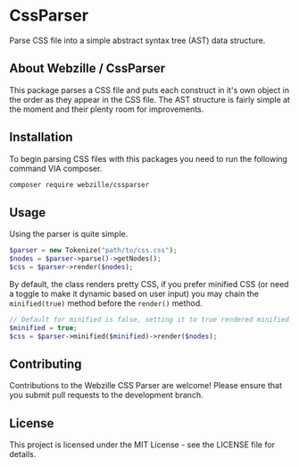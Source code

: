 # CssParser
Parse CSS file into a simple abstract syntax tree (AST) data structure.

## About Webzille / CssParser
This package parses a CSS file and puts each construct in it's own object in the order as they appear in the CSS file. The AST structure is fairly simple at the moment and their plenty room for improvements.

## Installation
To begin parsing CSS files with this packages you need to run the following command VIA composer.

```bash
composer require webzille/cssparser
```

## Usage

Using the parser is quite simple.

```php
$parser = new Tokenize("path/to/css.css");
$nodes = $parser->parse()->getNodes();
$css = $parser->render($nodes);
```

By default, the class renders pretty CSS, if you prefer minified CSS (or need a toggle to make it dynamic based on user input) you may chain the `minified(true)` method before the `render()` method.

```php
// Default for minified is false, setting it to true rendered minified CSS
$minified = true;
$css = $parser->minified($minified)->render($nodes);
```

## Contributing

Contributions to the Webzille CSS Parser are welcome! Please ensure that you submit pull requests to the development branch.

## License

This project is licensed under the MIT License - see the LICENSE file for details.
